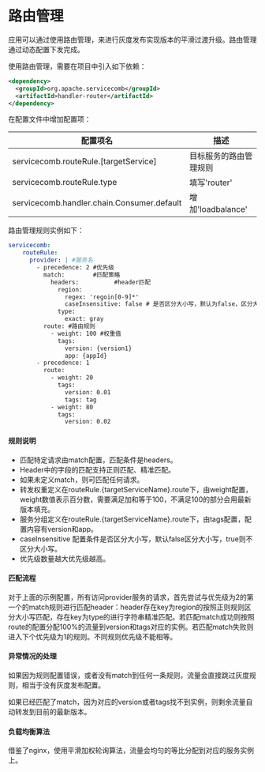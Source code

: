 # 路由管理

应用可以通过使用路由管理，来进行灰度发布实现版本的平滑过渡升级。路由管理通过动态配置下发完成。 

使用路由管理，需要在项目中引入如下依赖：

```xml
<dependency>
  <groupId>org.apache.servicecomb</groupId>
  <artifactId>handler-router</artifactId>
</dependency>
```

在配置文件中增加配置项：

| 配置项名                                   | 描述                   |
| ------------------------------------------ | ---------------------- |
| servicecomb.routeRule.[targetService]      | 目标服务的路由管理规则 |
| servicecomb.routeRule.type                 | 填写'router'           |
| servicecomb.handler.chain.Consumer.default | 增加'loadbalance'      |

路由管理规则实例如下：

```yaml
servicecomb:
    routeRule:  
      provider: | #服务名
        - precedence: 2 #优先级
          match:        #匹配策略
            headers:          #header匹配
              region:            
                regex: 'regoin[0-9]*'
                caseInsensitive: false # 是否区分大小写，默认为false，区分大小写
              type:         
                exact: gray
          route: #路由规则
            - weight: 100 #权重值
              tags:
                version: {version1}
                app: {appId}
        - precedence: 1
          route:
            - weight: 20
              tags:
                version: 0.01
                tags: tag
            - weight: 80
              tags:
                version: 0.02
```

#### 规则说明

- 匹配特定请求由match配置，匹配条件是headers。
- Header中的字段的匹配支持正则匹配、精准匹配。
- 如果未定义match，则可匹配任何请求。
- 转发权重定义在routeRule.{targetServiceName}.route下，由weight配置，weight数值表示百分数，需要满足加和等于100，不满足100的部分会用最新版本填充。
- 服务分组定义在routeRule.{targetServiceName}.route下，由tags配置，配置内容有version和app。
- caseInsensitive 配置条件是否区分大小写，默认false区分大小写，true则不区分大小写。
- 优先级数量越大优先级越高。

#### 匹配流程

对于上面的示例配置，所有访问provider服务的请求，首先尝试与优先级为2的第一个的match规则进行匹配header：header存在key为region的按照正则规则区分大小写匹配，存在key为type的进行字符串精准匹配。若匹配match成功则按照route的配置分配100%的流量到version和tags对应的实例。若匹配match失败则进入下个优先级为1的规则。不同规则优先级不能相等。

#### 异常情况的处理

如果因为规则配置错误，或者没有match到任何一条规则，流量会直接跳过灰度规则，相当于没有灰度发布配置。

如果已经匹配了match，因为对应的version或者tags找不到实例，则剩余流量自动转发到目前的最新版本。

#### 负载均衡算法

借鉴了nginx，使用平滑加权轮询算法，流量会均匀的等比分配到对应的服务实例上。